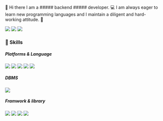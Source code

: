  👋 Hi there I am a ##### backend ##### developer. 💻
 I am always eager to learn new programming languages and I maintain a diligent and hard-working attitude. 🙌

<a href="버튼을 눌렀을 때 이동할 링크" target="_blank"><img src="https://img.shields.io/badge/lilya9bat@gmail.com-EA4335?style=flat-square&logo=Gmail&logoColor=white"/></a>
<a href="버튼을 눌렀을 때 이동할 링크" target="_blank"><img src="https://img.shields.io/badge/xunkai_-E4405F?style=flat-square&logo=Instagram&logoColor=white"/></a>
<a href="버튼을 눌렀을 때 이동할 링크" target="_blank"><img src="https://img.shields.io/badge/notion-000000?style=flat-square&logo=Notion&logoColor=white"/></a>


### 💪 Skills

##### Platforms & Language
<a href="버튼을 눌렀을 때 이동할 링크" target="_blank"><img src="https://img.shields.io/badge/Java-1071D3?style=flat-square&logo=joplin&logoColor=white"/></a>
<a href="버튼을 눌렀을 때 이동할 링크" target="_blank"><img src="https://img.shields.io/badge/JSP/SERVLET-004027?style=flat-square&logo=Jameson&logoColor=white"/></a>
<a href="버튼을 눌렀을 때 이동할 링크" target="_blank"><img src="https://img.shields.io/badge/HTML5-E34F26?style=flat-square&logo=HTML5&logoColor=white"/></a>
<a href="버튼을 눌렀을 때 이동할 링크" target="_blank"><img src="https://img.shields.io/badge/CSS-1572B6?style=flat-square&logo=css3&logoColor=white"/></a>
<a href="버튼을 눌렀을 때 이동할 링크" target="_blank"><img src="https://img.shields.io/badge/JavaScript-F7DF1E?style=flat-square&logo=javascript&logoColor=white"/></a>

##### DBMS
<a href="버튼을 눌렀을 때 이동할 링크" target="_blank"><img src="https://img.shields.io/badge/Oracle-F80000?style=flat-square&logo=oracle&logoColor=white"/></a>

##### Framwork & library
<a href="버튼을 눌렀을 때 이동할 링크" target="_blank"><img src="https://img.shields.io/badge/Jquery-0769AD?style=flat-square&logo=jquery&logoColor=white"/></a>
<a href="버튼을 눌렀을 때 이동할 링크" target="_blank"><img src="https://img.shields.io/badge/Mybatis-4A154B?style=flat-square&logo=slack&logoColor=white"/></a>
<a href="버튼을 눌렀을 때 이동할 링크" target="_blank"><img src="https://img.shields.io/badge/Spring-6DB33F?style=flat-square&logo=spring&logoColor=white"/></a>
<a href="버튼을 눌렀을 때 이동할 링크" target="_blank"><img src="https://img.shields.io/badge/Spring Boot-6DB33F?style=flat-square&logo=spring boot&logoColor=white"/></a>



